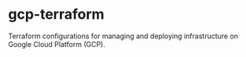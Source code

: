 # gcp-terraform
Terraform configurations for managing and deploying infrastructure on Google Cloud Platform (GCP).
